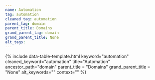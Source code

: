 ```yaml
---
name: Automation
tag: automation
cleaned_tag: automation
parent_tag: domain
parent_title: Domains
grand_parent_tag: domain
grand_parent_title: None
alt_tags: 
---
```


{% include data-table-template.html 
  keyword="automation" 
  cleaned_keyword="automation" 
  title="Automation"
  ancestor_path="domain" 
  parent_title = "Domains"
  grand_parent_title = "None"
  alt_keywords=""
  context=""
%}

